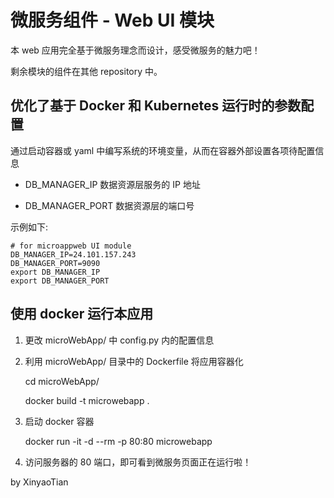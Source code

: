 # 微服务组件 - Web UI 模块

本 web 应用完全基于微服务理念而设计，感受微服务的魅力吧！

剩余模块的组件在其他 repository 中。

## 优化了基于 Docker 和 Kubernetes 运行时的参数配置

通过启动容器或 yaml 中编写系统的环境变量，从而在容器外部设置各项待配置信息

- DB_MANAGER_IP  数据资源层服务的 IP 地址

- DB_MANAGER_PORT  数据资源层的端口号

示例如下:

    # for microappweb UI module
    DB_MANAGER_IP=24.101.157.243
    DB_MANAGER_PORT=9090
    export DB_MANAGER_IP
    export DB_MANAGER_PORT


## 使用 docker 运行本应用

1. 更改 microWebApp/ 中 config.py 内的配置信息

2. 利用 microWebApp/ 目录中的 Dockerfile 将应用容器化

	cd microWebApp/

	docker build -t microwebapp .

3. 启动 docker 容器

	docker run -it -d --rm -p 80:80 microwebapp

4. 访问服务器的 80 端口，即可看到微服务页面正在运行啦！

by XinyaoTian
